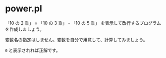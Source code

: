 # power.pl

「10 の 2 乗」 × 「10 の 3 乗」 - 「10 の 5 乗」 を表示して改行するプログラムを作成しましょう。

変数名の指定はしません。変数を自分で用意して、計算してみましょう。

`0` と表示されれば正解です。